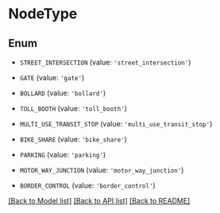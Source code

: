 # NodeType


## Enum

* `STREET_INTERSECTION` (value: `'street_intersection'`)

* `GATE` (value: `'gate'`)

* `BOLLARD` (value: `'bollard'`)

* `TOLL_BOOTH` (value: `'toll_booth'`)

* `MULTI_USE_TRANSIT_STOP` (value: `'multi_use_transit_stop'`)

* `BIKE_SHARE` (value: `'bike_share'`)

* `PARKING` (value: `'parking'`)

* `MOTOR_WAY_JUNCTION` (value: `'motor_way_junction'`)

* `BORDER_CONTROL` (value: `'border_control'`)

[[Back to Model list]](../README.md#documentation-for-models) [[Back to API list]](../README.md#documentation-for-api-endpoints) [[Back to README]](../README.md)


